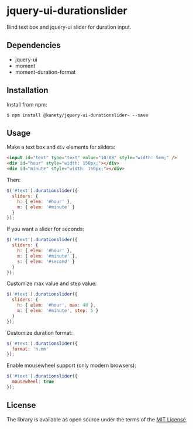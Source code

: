 # jquery-ui-durationslider

Bind text box and jquery-ui slider for duration input.

## Dependencies

* jquery-ui
* moment
* moment-duration-format

## Installation

Install from npm:

    $ npm install @kanety/jquery-ui-durationslider- --save

## Usage

Make a text box and `div` elements for sliders:

```html
<input id="text" type="text" value="10:08" style="width: 5em;" />
<div id="hour" style="width: 150px;"></div>
<div id="minute" style="width: 150px;"></div>
```

Then:

```javascript
$('#text').durationslider({
  sliders: {
    h: { elem: '#hour' },
    m: { elem: '#minute' }
  }
});
```

If you want a slider for seconds:

```javascript
$('#text').durationslider({
  sliders: {
    h: { elem: '#hour' },
    m: { elem: '#minute' },
    s: { elem: '#second' }
  }
});
```

Customize max value and step value:

```javascript
$('#text').durationslider({
  sliders: {
    h: { elem: '#hour', max: 48 },
    m: { elem: '#minute', step: 5 }
  }
});
```

Customize duration format:

```javascript
$('#text').durationslider({
  format: 'h.mm'
});
```

Enable mousewheel support (only modern browsers):

```javascript
$('#text').durationslider({
  mousewheel: true
});
```

## License

The library is available as open source under the terms of the [MIT License](http://opensource.org/licenses/MIT).
